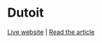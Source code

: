 Dutoit
======

[Live website](http://tuurdutoit.be/major/name) | [Read the article](http://tuurdutoit.be/projects/major1)
